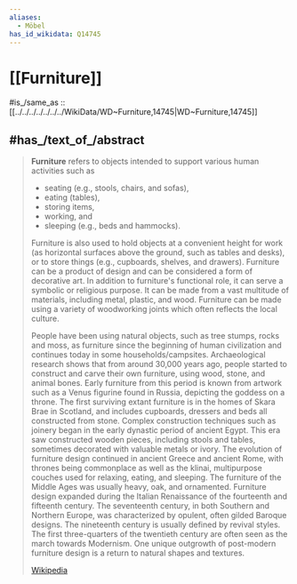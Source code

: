 ```yaml
---
aliases:
  - Möbel
has_id_wikidata: Q14745
---
```


# [[Furniture]] 

#is_/same_as :: [[../../../../../../../WikiData/WD~Furniture,14745|WD~Furniture,14745]] 


## #has_/text_of_/abstract 

> **Furniture** refers to objects intended to support various human activities such as 
> - seating (e.g., stools, chairs, and sofas), 
> - eating (tables), 
> - storing items, 
> - working, and 
> - sleeping (e.g., beds and hammocks). 
> 
> Furniture is also used to hold objects at a convenient height for work 
> (as horizontal surfaces above the ground, such as tables and desks), 
> or to store things (e.g., cupboards, shelves, and drawers). Furniture can be a product of design and can be considered a form of decorative art. In addition to furniture's functional role, it can serve a symbolic or religious purpose. It can be made from a vast multitude of materials, including metal, plastic, and wood. Furniture can be made using a variety of woodworking joints which often reflects the local culture.
>
> People have been using natural objects, such as tree stumps, rocks and moss, as furniture since the beginning of human civilization and continues today in some households/campsites. Archaeological research shows that from around 30,000 years ago, people started to construct and carve their own furniture, using wood, stone, and animal bones. Early furniture from this period is known from artwork such as a Venus figurine found in Russia, depicting the goddess on a throne. The first surviving extant furniture is in the homes of Skara Brae in Scotland, and includes cupboards, dressers and beds all constructed from stone. Complex construction techniques such as joinery began in the early dynastic period of ancient Egypt. This era saw constructed wooden pieces, including stools and tables, sometimes decorated with valuable metals or ivory. The evolution of furniture design continued in ancient Greece and ancient Rome, with thrones being commonplace as well as the klinai, multipurpose couches used for relaxing, eating, and sleeping. The furniture of the Middle Ages was usually heavy, oak, and ornamented. Furniture design expanded during the Italian Renaissance of the fourteenth and fifteenth century. The seventeenth century, in both Southern and Northern Europe, was characterized by opulent, often gilded Baroque designs. The nineteenth century is usually defined by revival styles. The first three-quarters of the twentieth century are often seen as the march towards Modernism. One unique outgrowth of post-modern furniture design is a return to natural shapes and textures.
>
> [Wikipedia](https://en.wikipedia.org/wiki/Furniture) 



